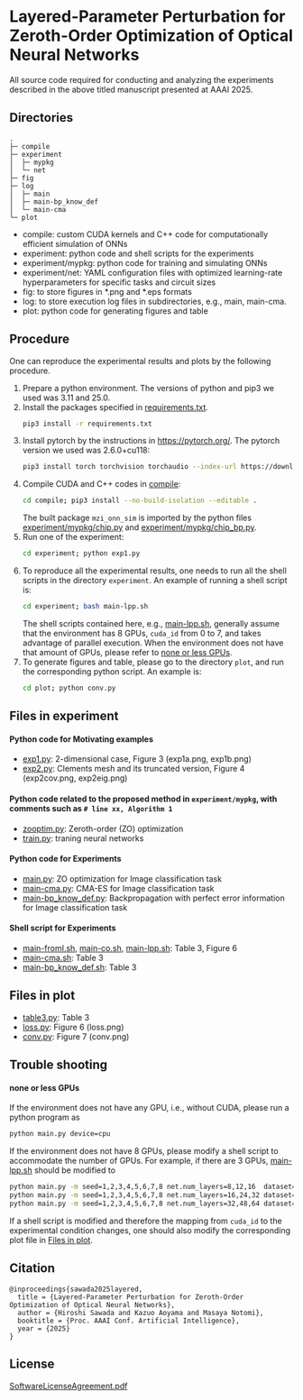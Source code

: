 # Layered-Parameter Perturbation for Zeroth-Order Optimization of Optical Neural Networks

All source code required for conducting and analyzing the experiments described in the above titled manuscript presented at AAAI 2025.

## Directories
```
.
├─ compile
├─ experiment
│  ├─ mypkg
│  └─ net
├─ fig
├─ log
│  ├─ main
│  ├─ main-bp_know_def
│  └─ main-cma
└─ plot
```
- compile: custom CUDA kernels and C++ code for computationally efficient simulation of ONNs
- experiment: python code and shell scripts for the experiments
- experiment/mypkg: python code for training and simulating ONNs
- experiment/net: YAML configuration files with optimized learning-rate hyperparameters for specific tasks and circuit sizes
- fig: to store figures in *.png and *.eps formats
- log: to store execution log files in subdirectories, e.g., main, main-cma.
- plot: python code for generating figures and table

## Procedure
One can reproduce the experimental results and plots by the following procedure.

1. Prepare a python environment. The versions of python and pip3 we used was 3.11 and 25.0.
2. Install the packages specified in [requirements.txt](./requirements.txt).
   ```bash
   pip3 install -r requirements.txt
   ``` 
3. Install pytorch by the instructions in https://pytorch.org/. The pytorch version we used was 2.6.0+cu118:
   ```bash
   pip3 install torch torchvision torchaudio --index-url https://download.pytorch.org/whl/cu118
   ```
4. Compile CUDA and C++ codes in [compile](./compile/):
   ```bash
   cd compile; pip3 install --no-build-isolation --editable .
   ```
   The built package `mzi_onn_sim` is imported by the python files [experiment/mypkg/chip.py](./experiment/mypkg/chip.py) and [experiment/mypkg/chip_bp.py](./experiment/mypkg/chip_bp.py).
5. Run one of the experiment:
   ```bash
   cd experiment; python exp1.py
   ```
6. To reproduce all the experimental results, one needs to run all the shell scripts in the directory `experiment`. An example of running a shell script is:
   ```bash
   cd experiment; bash main-lpp.sh
   ```
   The shell scripts contained here, e.g.,  [main-lpp.sh](./experiment/main-lpp.sh), generally assume that the environment has 8 GPUs, `cuda_id` from 0 to 7, and takes advantage of parallel execution.
   When the environment does not have that amount of GPUs, please refer to [none or less GPUs](#none-or-less-gpus).
7. To generate figures and table, please go to the directory `plot`, and run the corresponding python script. An example is:
   ```bash
   cd plot; python conv.py
   ```

## Files in experiment
#### Python code for Motivating examples
- [exp1.py](./experiment/exp1.py): 2-dimensional case, Figure 3 (exp1a.png, exp1b.png)
- [exp2.py](./experiment/exp2.py): Clements mesh and its truncated version, Figure 4 (exp2cov.png, exp2eig.png)

#### Python code related to the proposed method in `experiment/mypkg`, with comments such as `# line xx, Algorithm 1`
- [zooptim.py](./experiment/mypkg/zooptim.py): Zeroth-order (ZO) optimization
- [train.py](./experiment/mypkg/train.py): traning neural networks

#### Python code for Experiments
- [main.py](./experiment/main.py): ZO optimization for Image classification task
- [main-cma.py](./experiment/main-cma.py): CMA-ES for Image classification task
- [main-bp_know_def.py](./experiment/main-bp_know_def.py): Backpropagation with perfect error information for Image classification task

#### Shell script for Experiments
- [main-fromI.sh](./experiment/main-fromI.sh), [main-co.sh](./experiment/main-co.sh), [main-lpp.sh](./experiment/main-lpp.sh): Table 3, Figure 6
- [main-cma.sh](./experiment/main-cma.sh): Table 3
- [main-bp_know_def.sh](./experiment/main-bp_know_def.sh): Table 3

## Files in plot
- [table3.py](./plot/table3.py): Table 3
- [loss.py](./plot/loss.py): Figure 6 (loss.png)
- [conv.py](./plot/conv.py): Figure 7 (conv.png)

## Trouble shooting
#### none or less GPUs
If the environment does not have any GPU, i.e., without CUDA, please run a python program as
```bash
python main.py device=cpu
```
If the environment does not have 8 GPUs, please modify a shell script to accommodate the number of GPUs.
For example, if there are 3 GPUs, [main-lpp.sh](./experiment/main-lpp.sh) should be modified to
```bash
python main.py -m seed=1,2,3,4,5,6,7,8 net.num_layers=8,12,16  dataset=MNIST,FMNIST  suffix='main/' net=ff16l cuda_id=0 zoo.vectors=lpp  &
python main.py -m seed=1,2,3,4,5,6,7,8 net.num_layers=16,24,32 dataset=MNIST,FMNIST  suffix='main/' net=ff32l cuda_id=1 zoo.vectors=lpp  &
python main.py -m seed=1,2,3,4,5,6,7,8 net.num_layers=32,48,64 dataset=MNIST,FMNIST  suffix='main/' net=ff64l cuda_id=2 zoo.vectors=lpp  &
```
If a shell script is modified and therefore the mapping from `cuda_id` to the experimental condition changes, one should also modify the corresponding plot file in [Files in plot](#files-in-plot).

## Citation

```
@inproceedings{sawada2025layered,
  title = {Layered-Parameter Perturbation for Zeroth-Order Optimization of Optical Neural Networks},
  author = {Hiroshi Sawada and Kazuo Aoyama and Masaya Notomi},
  booktitle = {Proc. AAAI Conf. Artificial Intelligence},
  year = {2025}
}
```

## License

[SoftwareLicenseAgreement.pdf](./SoftwareLicenseAgreement.pdf)
